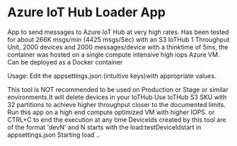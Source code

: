 # Azure IoT Hub Loader App
App to send messages to Azure IoT Hub at very high rates. Has been tested for about 266K msgs/min (4425 msgs/Sec) with an S3 IoTHub 1 Throughput Unit, 2000 devices and 2000 messages/device with a thinktime of 5ms, the container was hosted on a single compute intensive high iops Azure VM. Can be deployed as a Docker container

Usage: 
Edit the appsettings.json (intuitive keys)with appropriate values.

This tool is NOT recommended to be used on Production or Stage or similar environments.It will delete devices in your IoTHub
Use IoTHub S3 SKU with 32 partitions to achieve higher throughput closer to the documented limits.
Run this app on a high end compute optimized VM with higher IOPS.
<ENTER> or CTRL+C to end the execution at any time
DeviceIds created by this tool are of the format 'devN' and N starts with the load:testDeviceIdstart in appsettings.json
Starting load ..
